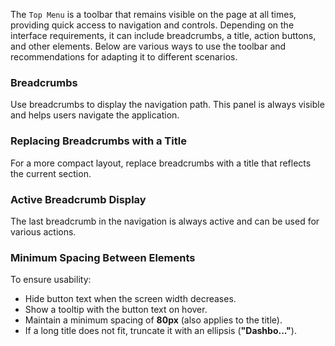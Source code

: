 The `Top Menu` is a toolbar that remains visible on the page at all times, providing quick access to navigation and
controls. Depending on the interface requirements, it can include breadcrumbs, a title, action buttons, and other
elements. Below are various ways to use the toolbar and recommendations for adapting it to different scenarios.

### Breadcrumbs

Use breadcrumbs to display the navigation path. This panel is always visible and helps users navigate the application.

<!-- example(top-menu-breadcrumbs) -->

### Replacing Breadcrumbs with a Title

For a more compact layout, replace breadcrumbs with a title that reflects the current section.

<!-- example(top-menu-overview) -->

### Active Breadcrumb Display

The last breadcrumb in the navigation is always active and can be used for various actions.

<!-- example(top-menu-active-breadcrumb) -->

### Minimum Spacing Between Elements

<!-- cspell:ignore Dashbo -->

To ensure usability:

-   Hide button text when the screen width decreases.
-   Show a tooltip with the button text on hover.
-   Maintain a minimum spacing of **80px** (also applies to the title).
-   If a long title does not fit, truncate it with an ellipsis (**"Dashbo..."**).

<!-- example(top-menu-overflow) -->
